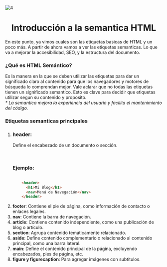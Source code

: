 ![4](https://github.com/user-attachments/assets/c3ce67c9-e43a-4e4d-bc31-669258367b8d)

<h1 align="center">Introducción a la semantica HTML</h1>

<p>En este punto, ya vimos cuales son las etiquetas basicas de HTML y un poco más. A partir de ahora vamos a ver las etiquetas semanticas. Lo que va a mejorar la accesibilidad, SEO, y la estructura del documento.</p>

<h3>¿Qué es HTML Semántico?</h3>
<p>Es la manera en la que se deben utilizar las etiquetas para dar un significado claro al contenido para que los navegadores y motores de búsqueda lo comprendan mejor. Vale aclarar que no todas las etiquetas tienen un significado semantico. Esto es clave para decidir que etiquetas utilizar segun su contenido y proposito. <br> <i>* La semantica mejora la experiencia del usuario y facilita el mantenimiento del código.</i></p>

<h3>Etiquetas semanticas principales</h3>
<ol>
  <li>
    <h3>header:</h3><p> Define el encabezado de un documento o sección.</p>
    <br>
    <h3>Ejemplo:</h3>
    

```html

    <header>
      <h1>Mi Blog</h1>
      <nav>Menú de Navegación</nav>
    </header>

```

  </li>
  <li><b>footer</b>: Contiene el pie de página, como información de contacto o enlaces legales.</li>
  <li><b>nav</b>: Contiene la barra de navegación.</li>
  <li><b>article</b>: Contiene contenido independiente, como una publicación de blog o artículo.</li>
  <li><b>section</b>: Agrupa contenido temáticamente relacionado.</li>
  <li><b>aside</b>: Define contenido complementario o relacionado al contenido principal, como una barra lateral.</li>
  <li><b>main</b>: Define el contenido principal de la página, excluyendo encabezados, pies de página, etc.</li>
  <li><b>figure y figurecaption</b>: Para agregar imágenes con subtítulos.</li>
</ol>
